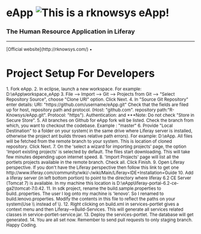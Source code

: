 eApp ![This is a rknowsys eApp!](http://rknowsys.com/assets/img/logo.gif) 
====

### The Human Resource Application in Liferay

---

<small>
[Official website](http://rknowsys.com/) &bull;
</small>
 
Project Setup For Developers
============================
<small>
1. Fork eApp. 
2. In eclipse, launch a new workspace. For example: D:\eApp\workspace_eApp
3. File --> Import --> Git --> Projects from Git --> "Select Repository Source", choose "Clone URI" option. Click Next.
4. In "Source Git Repository" enter details: URI: "https://github.com/username/eApp.git" Check that the fields are filed up for host, repository path and protocol. (Host: "github.com". repository path:"R-Knowsys/eApp.git". Protocol: "https").  Authentication: <YOUR_GITHUB_USERID> and <YOUR_GITHUB_PASSWORD> ***Note: Do not check "Store in Secure Store".
5. All branches on Github for eApp fork will be listed. Check the branch from which, you want to checkout the codebase. Example : "master"
6. Provide "Local Destination" to a folder on your system( in the same drive where Liferay server is installed, otherwise the project ant builds throws relative path errors). For example: D:\eApp. All files will be fetched from the remote branch to your system. This is location of cloned repository. Click Next.
7. On the 'select a wizard for importing projects' page, the option 'Import existing projects' is selected by default. The files start downloading. This will take few minutes depending upon internet speed.
8. 'Import Projects' page will list all the portlets projects available in the remote branch. Check all. Click Finish.
9. Open Liferay perspective. If you don't have the Liferay perspective then follow this link to get one http://www.liferay.com/community/wiki/-/wiki/Main/Liferay+IDE+Installation+Guide
10. Add a liferay server (in left bottom portion) to point to the directory where liferay 6.2 CE Server (Tomcat 7) is available. In my machine this location is D:\eApp\liferay-portal-6.2-ce-ga2\tomcat-7.0.42.
11. In sdk project, rename the build.sample.properties to build.<YOUR_USERNAME>.properties. The user I log onto my machine is 'lenovo'. So I renamed to build.lenovo.properties. Modify the contents in this file to reflect the paths on your system(Use \\ instead of \).
12. Right clicking on build.xml in services-portlet gives a context menu and then Liferay-->Build-Services. This will generate all services related classes in service-portlet-service.jar.
13. Deploy the services-portlet. The database will get generated.
14. You are all set now. Remember to send pull requests to only staging branch. Happy Coding. 
</small>


